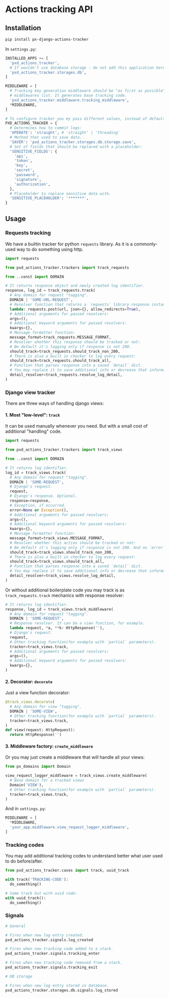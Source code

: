# Actions tracking API

## Installation

```sh
pip install px-django-actions-tracker
```

In `settings.py`:

```python
INSTALLED_APPS += [
  'pxd_actions_tracker',
  # If wouldn't use database storage - do not add this application here:
  'pxd_actions_tracker.storages.db',
]

MIDDLEWARE = [
  # Tracking key generation middleware should be "as first as possible" in your
  # middlewares list. It generates base tracking code.
  'pxd_actions_tracker.middleware.tracking_middleware',
  *MIDDLEWARE,
]

# To configure tracker you my pass different values, instead of defaults here:
PXD_ACTIONS_TRACKER = {
  # Determines how to commit logs:
  'OPERATE': 'straight', # 'straight' | 'threading'
  # Method that used to save data.
  'SAVER': 'pxd_actions_tracker.storages.db.storage.save',
  # Set of fields that should be replaced with a placeholder:
  'SENSITIVE_FIELDS': {
    'api',
    'token',
    'key',
    'secret',
    'password',
    'signature',
    'authorization',
  },
  # Placeholder to replace sensitive data with.
  'SENSITIVE_PLACEHOLDER': '*******',
}
```

## Usage

### Requests tracking

We have a builtin tracker for python `requests` library. As it is a commonly-used way to do something using http.

```python
import requests

from pxd_actions_tracker.trackers import track_requests

from ..const import DOMAIN

# It returns response object and newly created log identifier.
response, log_id = track_requests.track(
  # Any domain for request "tagging".
  DOMAIN | 'SOME-URL-REQUEST',
  # Resolver function that returns a `requests` library response instance.
  lambda: requests.post(url, json={}, allow_redirects=True),
  # Additional arguments for passed resolvers:
  args=(),
  # Additional keyword arguments for passed resolvers:
  kwargs={},
  # Message formatter function:
  message_format=track_requests.MESSAGE_FORMAT,
  # Resolver whether this response should be tracked or not:
  # Be default it's logging only if response is not 200.
  should_track=track_requests.should_track_non_200,
  # There is also a built in checker to log every request:
  should_track=track_requests.should_track_all,
  # Function that parses response into a saved `detail` dict.
  # You may replace it to save additional info or decrease that information.
  detail_resolver=track_requests.resolve_log_detail,
)
```

### Django view tracker

There are three ways of handling django views:

#### 1. Most "low-level": `track`

It can be used manually whenever you need. But with a small cost of additional "handling" code.

```python
import requests

from pxd_actions_tracker.trackers import track_views

from ..const import DOMAIN

# It returns log identifier.
log_id = track_views.track(
  # Any domain for request "tagging".
  DOMAIN | 'SOME-REQUEST',
  # Django's request.
  request,
  # Django's response. Optional.
  response=response,
  # Exception, if occurred.
  error=None or Exception(),
  # Additional arguments for passed resolvers:
  args=(),
  # Additional keyword arguments for passed resolvers:
  kwargs={},
  # Message formatter function:
  message_format=track_views.MESSAGE_FORMAT,
  # Resolver whether this action should be tracked or not:
  # Be default it's logging only if response is not 200. And no `error` passed.
  should_track=track_views.should_track_non_200,
  # There is also a built in checker to log every request:
  should_track=track_views.should_track_all,
  # Function that parses response into a saved `detail` dict.
  # You may replace it to save additional info or decrease that information.
  detail_resolver=track_views.resolve_log_detail,
)
```

Or without additional boilerplate code you may track is as `track_requests.track` mechanics with response resolver:


```python
# It returns log identifier.
response, log_id = track_views.track_middleware(
  # Any domain for request "tagging".
  DOMAIN | 'SOME-REQUEST',
  # Response resolver. It can be a view function, for example.
  lambda request, *a, **k: HttpResponse(''),
  # Django's request.
  request,
  # Other tracking function(for example with `partial` parameters).
  tracker=track_views.track,
  # Additional arguments for passed resolvers:
  args=(),
  # Additional keyword arguments for passed resolvers:
  kwargs={},
)
```

#### 2. Decorator: `decorate`

Just a view function decorator:

```python
@track_views.decorate(
  # Any domain for view "tagging".
  DOMAIN | 'SOME-VIEW',
  # Other tracking function(for example with `partial` parameters).
  tracker=track_views.track,
)
def view(request: HttpRequest):
  return HttpResponse('')
```

#### 3. Middleware factory: `create_middleware`

Or you may just create a middleware that will handle all your views:

```python
from px_domains import Domain

view_request_logger_middleware = track_views.create_middleware(
  # Base domain for a tracked views
  Domain('VIEW'),
  # Other tracking function(for example with `partial` parameters).
  tracker=track_views.track,
)
```

And in `settings.py`:
```python
MIDDLEWARE = [
  *MIDDLEWARE,
  'your_app.middleware.view_request_logger_middleware',
]
```

### Tracking codes

You may add additional tracking codes to understand better what user used to do before/after.

```python
from pxd_actions_tracker.cases import track, uuid_track

with track('TRACKING-CODE'):
  do_something()

# Same track but with uuid code:
with uuid_track():
  do_something()
```

### Signals

```python
# General

# Fires when new log entry created.
pxd_actions_tracker.signals.log_created

# Fires when new tracking code added to a stack.
pxd_actions_tracker.signals.tracking_enter

# Fires when new tracking code removed from a stack.
pxd_actions_tracker.signals.tracking_exit

# DB storage

# Fires when new log entry stored in database.
pxd_actions_tracker.storages.db.signals.log_stored
```
